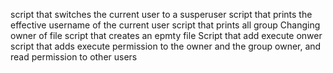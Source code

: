 script that switches the current user to a susperuser
script that prints the effective username of the current user
script that prints all group
Changing owner of file
script that creates an epmty file
Script that add execute onwer
script that adds execute permission to the owner and the group owner, and read permission to other users

